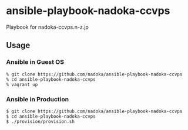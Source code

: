 # ansible-playbook-nadoka-ccvps

Playbook for nadoka-ccvps.n-z.jp

## Usage

### Ansible in Guest OS

    % git clone https://github.com/nadoka/ansible-playbook-nadoka-ccvps
    % cd ansible-playbook-nadoka-ccvps
    % vagrant up

### Ansible in Production

    $ git clone https://github.com/nadoka/ansible-playbook-nadoka-ccvps
    $ cd ansible-playbook-nadoka-ccvps
    $ ./provision/provision.sh
